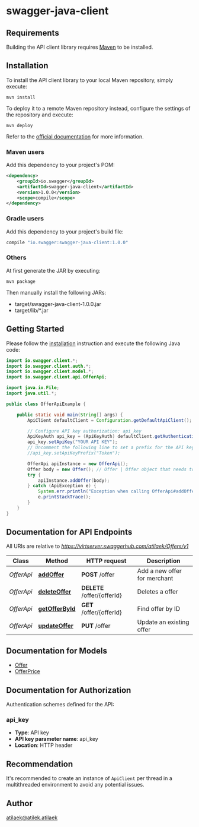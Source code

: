 # swagger-java-client

## Requirements

Building the API client library requires [Maven](https://maven.apache.org/) to be installed.

## Installation

To install the API client library to your local Maven repository, simply execute:

```shell
mvn install
```

To deploy it to a remote Maven repository instead, configure the settings of the repository and execute:

```shell
mvn deploy
```

Refer to the [official documentation](https://maven.apache.org/plugins/maven-deploy-plugin/usage.html) for more information.

### Maven users

Add this dependency to your project's POM:

```xml
<dependency>
    <groupId>io.swagger</groupId>
    <artifactId>swagger-java-client</artifactId>
    <version>1.0.0</version>
    <scope>compile</scope>
</dependency>
```

### Gradle users

Add this dependency to your project's build file:

```groovy
compile "io.swagger:swagger-java-client:1.0.0"
```

### Others

At first generate the JAR by executing:

    mvn package

Then manually install the following JARs:

* target/swagger-java-client-1.0.0.jar
* target/lib/*.jar

## Getting Started

Please follow the [installation](#installation) instruction and execute the following Java code:

```java
import io.swagger.client.*;
import io.swagger.client.auth.*;
import io.swagger.client.model.*;
import io.swagger.client.api.OfferApi;

import java.io.File;
import java.util.*;

public class OfferApiExample {

    public static void main(String[] args) {
        ApiClient defaultClient = Configuration.getDefaultApiClient();

        // Configure API key authorization: api_key
        ApiKeyAuth api_key = (ApiKeyAuth) defaultClient.getAuthentication("api_key");
        api_key.setApiKey("YOUR API KEY");
        // Uncomment the following line to set a prefix for the API key, e.g. "Token" (defaults to null)
        //api_key.setApiKeyPrefix("Token");

        OfferApi apiInstance = new OfferApi();
        Offer body = new Offer(); // Offer | Offer object that needs to be added to the store
        try {
            apiInstance.addOffer(body);
        } catch (ApiException e) {
            System.err.println("Exception when calling OfferApi#addOffer");
            e.printStackTrace();
        }
    }
}
```

## Documentation for API Endpoints

All URIs are relative to *https://virtserver.swaggerhub.com/atilaek/Offers/v1*

Class | Method | HTTP request | Description
------------ | ------------- | ------------- | -------------
*OfferApi* | [**addOffer**](docs/OfferApi.md#addOffer) | **POST** /offer | Add a new offer for merchant
*OfferApi* | [**deleteOffer**](docs/OfferApi.md#deleteOffer) | **DELETE** /offer/{offerId} | Deletes a offer
*OfferApi* | [**getOfferById**](docs/OfferApi.md#getOfferById) | **GET** /offer/{offerId} | Find offer by ID
*OfferApi* | [**updateOffer**](docs/OfferApi.md#updateOffer) | **PUT** /offer | Update an existing offer

## Documentation for Models

 - [Offer](docs/Offer.md)
 - [OfferPrice](docs/OfferPrice.md)

## Documentation for Authorization

Authentication schemes defined for the API:
### api_key

- **Type**: API key
- **API key parameter name**: api_key
- **Location**: HTTP header


## Recommendation

It's recommended to create an instance of `ApiClient` per thread in a multithreaded environment to avoid any potential issues.

## Author

atilaek@atilek.atilaek
